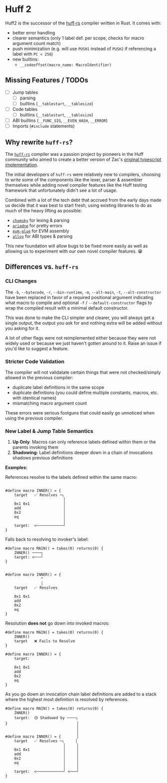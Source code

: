 # Huff 2

Huff2 is the successor of the [huff-rs](https://github.com/huff-language/huff-rs) compiler written
in Rust. It comes with:
- better error handling
- clearer semantics (only 1 label def. per scope, checks for macro argument count match)
- push minimization (e.g. will use `PUSH1` instead of `PUSH2` if referencing a label with `PC < 256`)
- new builtins:
    - `__codeoffset(macro_name: MacroIdentifier)`

## Missing Features / TODOs

- [ ] Jump tables
    - [ ] parsing
    - [ ] builtins (`__tablestart`, `__tablesize`)
- [ ] Code tables
    - [ ] builtins (`__tablestart`, `__tablesize`)
- [ ] ABI builtins (`__FUNC_SIG`, `__EVEN_HASH`, `__ERROR`)
- [ ] Imports (`#include` statements)

## Why rewrite `huff-rs`?

The [`huff-rs`](https://github.com/huff-language/huff-rs) compiler was a passion project by pioneers
in the Huff community who aimed to create a better version of Zac's
[original typescript implementation](https://github.com/AztecProtocol/huff).

The initial developers of `huff-rs` were relatively new to compilers, choosing to write some of the
components like the lexer, parser & assembler themselves while adding novel compiler features like
the Huff testing framework that unfortunately didn't see a lot of usage.

Combined with a lot of the tech debt that accrued from the early days made us decide that it was
best to start fresh, using existing libraries to do as much of the heavy lifting as possible:
- [`chumsky`](https://github.com/zesterer/chumsky/) for lexing & parsing
- [`ariadne`](https://github.com/zesterer/ariadne) for pretty errors
- [`evm-glue`](https://github.com/philogy/evm-glue) for EVM assembly
- [`alloy`](https://alloy.rs/) for ABI types & parsing

This new foundation will allow bugs to be fixed more easily as well as allowing us to experiment
with our own novel compiler features. 😁

## Differences vs. `huff-rs`
### CLI Changes
The `-b`, `--bytecode`, `-r`, `--bin-runtime`, `-m`, `--alt-main`, `-t`, `--alt-constructor` have
been replaced in favor of a required positional argument indicating what macro to compile and
optional `-f` / `--default-constructor` flags to wrap the compiled result with a minimal default
constructor.

This was done to make the CLI simpler and clearer, you will always get a single output, the output
you ask for and nothing extra will be added without you asking for it.

A lot of other flags were not reimplemented either because they were not widely used or because we
just haven't gotten around to it. Raise an issue if you'd like to suggest a feature.

### Stricter Code Validation
The compiler will not validatate certain things that were not checked/simply allowed in the previous
compiler:
- duplicate label definitions in the same scope
- duplicate definitions (you could define multiple constants, macros, etc. with identical names)
- mismatching macro argument count

These errors were serious footguns that could easily go unnoticed when using the previous compiler.

### New Label & Jump Table Semantics

1. **Up Only**: Macros can only reference labels defined within them or the parents invoking them
2. **Shadowing:** Label definitions deeper down in a chain of invocations shadows previous definitions

**Examples:**

References resolve to the labels defined within the same macro:

```

#define macro INNER() = {
    target   ✅ Resolves ─┐
                          │
    0x1 0x1               │
    add                   │
    0x2                   │
    eq                    │
                          │
    target:  <────────────┘
}

```

Falls back to resolving to invoker's label:

```
#define macro MAIN() = takes(0) returns(0) {
    INNER() ────┐
    target: <───┘
}


#define macro INNER() = {
                ^
                │
    target   ✅ Resolves

    0x1 0x1
    add
    0x2
    eq
}
```

Resolution **does not** go down into invoked macros:

```
#define macro MAIN() = takes(0) returns(0) {
    INNER()
    target   ❌ Fails to Resolve
}

#define macro INNER() = {
    target:

    0x1 0x1
    add
    0x2
    eq
}
```

As you go down an invocation chain label definitions are added to a stack where the highest most
definition is resolved by references.

```
#define macro MAIN() = takes(0) returns(0) {
    INNER()
    target:  🟡 Shadowed by ────┐
}                               │
                                │
                                │
#define macro INNER() = {       │
    target   ✅ Resolves ─┐     │
                          │     │
    0x1 0x1               │     │
    add                   │     │
    0x2                   │     │
    eq                    │     │
                          │     │
    target:  <────────────┘ <───┘
}
```

